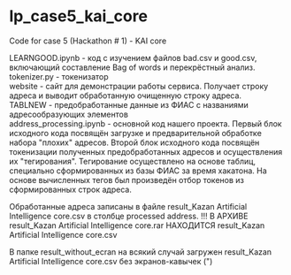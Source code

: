 # lp_case5_kai_core
Code for case 5 (Hackathon # 1) - KAI core

LEARNGOOD.ipynb - код с изучением файлов bad.csv и good.csv, включающий составление Bag of words и перекрёстный анализ.
tokenizer.py - токенизатор  
website - сайт для демонстрации работы сервиса. Получает строку адреса и выводит обработанную очищенную строку адреса.   
TABLNEW - предобработанные данные из  ФИАС с названиями адресообразующих элементов  
address_processing.ipynb - основной код нашего проекта. Первый блок исходного кода посвящён загрузке и предварительной обработке набора "плохих" адресов. Второй блок исходного кода посвящён токенизации полученных предобработанных адресов и осуществления их "тегирования". Тегирование осуществлено на основе таблиц, специально сформированных из базы ФИАС за время хакатона. На основе вычисленных тегов был произведён отбор токенов из сформированных строк адреса. 

Обработанные адреса записаны в файле result_Kazan Artificial Intelligence core.csv в столбце processed address. 
!!! В АРХИВЕ result_Kazan Artificial Intelligence core.rar НАХОДИТСЯ result_Kazan Artificial Intelligence core.csv

В папке result_without_ecran на всякий случай загружен result_Kazan Artificial Intelligence core.csv без экранов-кавычек (")
